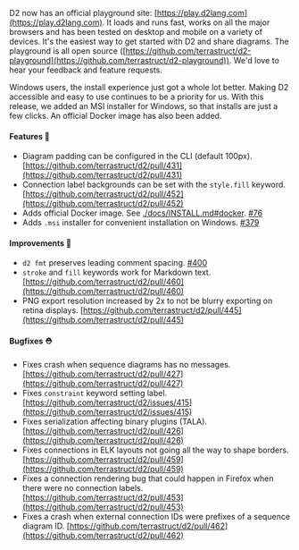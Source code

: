 D2 now has an official playground site: [https://play.d2lang.com](https://play.d2lang.com). It loads and runs fast, works on all the major browsers and has been tested on desktop and mobile on a variety of devices. It's the easiest way to get started with D2 and share diagrams. The playground is all open source ([https://github.com/terrastruct/d2-playground](https://github.com/terrastruct/d2-playground)). We'd love to hear your feedback and feature requests.

Windows users, the install experience just got a whole lot better. Making D2 accessible and easy to use continues to be a priority for us. With this release, we added an MSI installer for Windows, so that installs are just a few clicks. An official Docker image has also been added.

#### Features 🚀

- Diagram padding can be configured in the CLI (default 100px). [https://github.com/terrastruct/d2/pull/431](https://github.com/terrastruct/d2/pull/431)
- Connection label backgrounds can be set with the `style.fill` keyword. [https://github.com/terrastruct/d2/pull/452](https://github.com/terrastruct/d2/pull/452)
- Adds official Docker image. See [./docs/INSTALL.md#docker](./docs/INSTALL.md#docker). [#76](https://github.com/terrastruct/d2/issues/76)
- Adds `.msi` installer for convenient installation on Windows. [#379](https://github.com/terrastruct/d2/issues/379)

#### Improvements 🧹

- `d2 fmt` preserves leading comment spacing. [#400](https://github.com/terrastruct/d2/issues/400)
- `stroke` and `fill` keywords work for Markdown text. [https://github.com/terrastruct/d2/pull/460](https://github.com/terrastruct/d2/pull/460)
- PNG export resolution increased by 2x to not be blurry exporting on retina displays. [https://github.com/terrastruct/d2/pull/445](https://github.com/terrastruct/d2/pull/445)

#### Bugfixes ⛑️

- Fixes crash when sequence diagrams has no messages. [https://github.com/terrastruct/d2/pull/427](https://github.com/terrastruct/d2/pull/427)
- Fixes `constraint` keyword setting label. [https://github.com/terrastruct/d2/issues/415](https://github.com/terrastruct/d2/issues/415)
- Fixes serialization affecting binary plugins (TALA). [https://github.com/terrastruct/d2/pull/426](https://github.com/terrastruct/d2/pull/426)
- Fixes connections in ELK layouts not going all the way to shape borders. [https://github.com/terrastruct/d2/pull/459](https://github.com/terrastruct/d2/pull/459)
- Fixes a connection rendering bug that could happen in Firefox when there were no connection labels. [https://github.com/terrastruct/d2/pull/453](https://github.com/terrastruct/d2/pull/453)
- Fixes a crash when external connection IDs were prefixes of a sequence diagram ID. [https://github.com/terrastruct/d2/pull/462](https://github.com/terrastruct/d2/pull/462)

